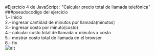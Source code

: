 #Ejercicio 4 de JavaScript : "Calcular precio total de llamada telefónica"  
###pseudocodigo del ejercicio  
1.- Inicio  
2.- ingresar cantidad de minutos por llamada(minutos)   
3.- ingresar costo por minuto(costo)   
4.- calcular costo total de llamada = minutos x costo  
5.- mostrar costo total de llamada en el browser  
6.- fin.  
![alt](http://1.1m.yt/usbMyf.jpg )


